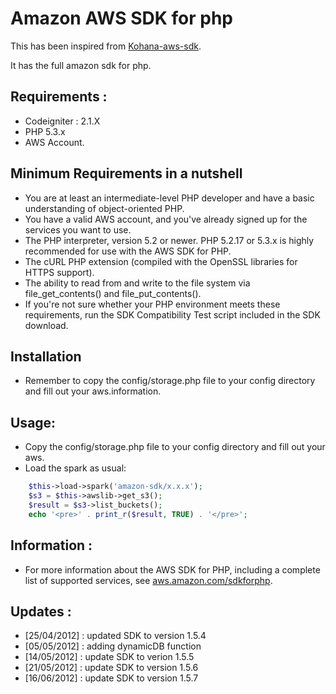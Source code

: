 # Amazon AWS SDK for php 

This has been inspired from [Kohana-aws-sdk](http://s.zah.me/AlzyHg).

It has the full amazon sdk for php.

## Requirements :

* Codeigniter : 2.1.X
* PHP 5.3.x
* AWS Account.

## Minimum Requirements in a nutshell

* You are at least an intermediate-level PHP developer and have a basic understanding of object-oriented PHP.
* You have a valid AWS account, and you've already signed up for the services you want to use.
* The PHP interpreter, version 5.2 or newer. PHP 5.2.17 or 5.3.x is highly recommended for use with the AWS SDK for PHP.
* The cURL PHP extension (compiled with the OpenSSL libraries for HTTPS support).
* The ability to read from and write to the file system via file_get_contents() and file_put_contents().
* If you're not sure whether your PHP environment meets these requirements, run the SDK Compatibility Test script included in the SDK download.

## Installation

* Remember to copy the config/storage.php file to your config directory and fill out your aws.information.

## Usage:
* Copy the config/storage.php file to your config directory and fill out your aws.
* Load the spark as usual:

```php
	$this->load->spark('amazon-sdk/x.x.x');
	$s3 = $this->awslib->get_s3();
	$result = $s3->list_buckets();
	echo '<pre>' . print_r($result, TRUE) . '</pre>';
```

## Information :

* For more information about the AWS SDK for PHP, including a complete list of supported services, see [aws.amazon.com/sdkforphp](http://aws.amazon.com/sdkforphp).

## Updates :

* [25/04/2012] : updated SDK to version 1.5.4
* [05/05/2012] : adding dynamicDB function
* [14/05/2012] : update SDK to verion 1.5.5
* [21/05/2012] : update SDK to version 1.5.6
* [16/06/2012] : update SDK to version 1.5.7
